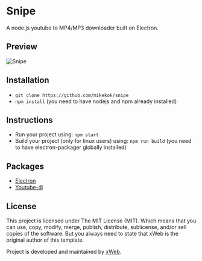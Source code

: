 # Snipe
A node.js youtube to MP4/MP3 downloader built on Electron.

## Preview
![Snipe](http://i.imgur.com/MTiw7Wr.png)

## Installation
* `git clone https://github.com/mikekok/snipe`
* `npm install` (you need to have nodejs and npm already installed)

## Instructions
* Run your project using: `npm start`
* Build your project (only for linux users) using: `npm run build` (you need to have electron-packager globally installed)

## Packages
* [Electron](https://electron.atom.io)
* [Youtube-dl](https://github.com/przemyslawpluta/node-youtube-dl)

## License
This project is licensed under The MIT License (MIT). Which means that you can use, copy, modify, merge, publish, distribute, sublicense, and/or sell copies of the software. But you always need to state that xWeb is the original author of this template.

Project is developed and maintained by [xWeb](https://xweb.gr/).
